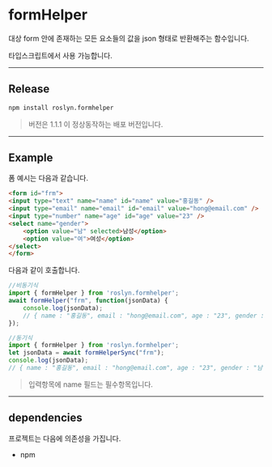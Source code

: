 # formHelper

대상 form 안에 존재하는 모든 요소들의 값을 json 형태로 반환해주는 함수입니다.

타입스크립트에서 사용 가능합니다.

---

## Release

```cmd
npm install roslyn.formhelper
```

> 버전은 1.1.1 이 정상동작하는 배포 버전입니다. 

---

## Example

폼 예시는 다음과 같습니다.
```html
<form id="frm">
<input type="text" name="name" id="name" value="홍길동" />
<input type="email" name="email" id="email" value="hong@email.com" />
<input type="number" name="age" id="age" value="23" />
<select name="gender">
    <option value="남" selected>남성</option>
    <option value="여">여성</option>
</select>
</form>
```

다음과 같이 호출합니다.
```javascript
//비동기식
import { formHelper } from 'roslyn.formhelper';
await formHelper("frm", function(jsonData) {
    console.log(jsonData);
    // { name : "홍길동", email : "hong@email.com", age : "23", gender : "남" }
});

//동기식
import { formHelper } from 'roslyn.formhelper';
let jsonData = await formHelperSync("frm");
console.log(jsonData);
// { name : "홍길동", email : "hong@email.com", age : "23", gender : "남" }
```

> 입력항목에 name 필드는 필수항목입니다.

---

## dependencies

프로젝트는 다음에 의존성을 가집니다.
  - npm 

